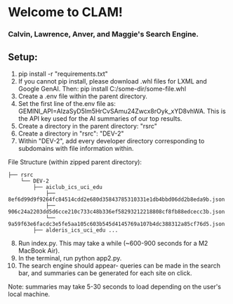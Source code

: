 # Welcome to CLAM!
### Calvin, Lawrence, Anver, and Maggie's Search Engine.

## Setup:
1. pip install -r "requirements.txt"
2. If you cannot pip install, please download .whl files for LXML and Google GenAI. Then:
pip install C:/some-dir/some-file.whl
3. Create a .env file within the parent directory. 
4. Set the first line of the.env file as: GEMINI_API=AIzaSyD5lm5HrCvSAmu24Zwcx8rOyk_xYD8vhWA. This is the API key used for the AI summaries of our top results.
5. Create a directory in the parent directory: "rsrc"
6. Create a directory in "rsrc": "DEV-2"
7. Within "DEV-2", add every developer directory corresponding to subdomains with file information within.

File Structure (within zipped parent directory):

    ├── rsrc
        └── DEV-2
            ├── aiclub_ics_uci_edu
                ├── 8ef6d99d9f9264fc84514cdd2e680d35843785310331e1db4bbd06dd2b8eda9b.json
                ├── 906c24a2203dd5d6cce210c733c48b336ef58293212218808cf8fb88edcecc3b.json
                └── 9a59f63e6facdc3e5fe5aa105c603b545d4145769a107b4dc388312a85cf76d5.json
            ├── alderis_ics_uci_edu ...

8. Run index.py. This may take a while (~600-900 seconds for a M2 MacBook Air).
9. In the terminal, run python app2.py. 
10. The search engine should appear- queries can be made in the search bar, and summaries can be generated for each site on click.

Note: summaries may take 5-30 seconds to load depending on the user's local machine.